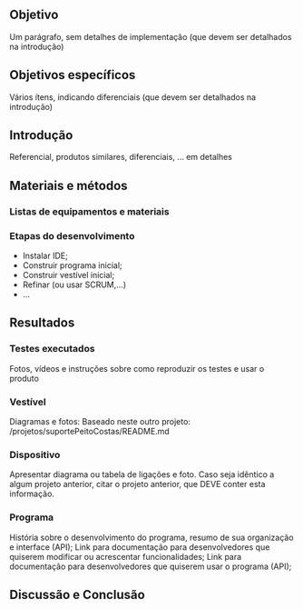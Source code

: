 ## Objetivo

Um parágrafo, sem detalhes de implementação (que devem ser detalhados na introdução)

## Objetivos específicos

Vários ítens, indicando diferenciais (que devem ser detalhados na introdução)

## Introdução 

Referencial, produtos similares, diferenciais, ... em detalhes

## Materiais e métodos

### Listas de equipamentos e materiais

### Etapas do desenvolvimento

- Instalar IDE;
- Construir programa inicial;
- Construir vestível inicial;
- Refinar (ou usar SCRUM,...)
- ...

## Resultados

### Testes executados

Fotos, vídeos e instruções sobre como reproduzir os testes e usar o produto

### Vestível

Diagramas e fotos: Baseado neste outro projeto: /projetos/suportePeitoCostas/README.md


### Dispositivo

Apresentar diagrama ou tabela de ligações e foto. Caso seja idêntico a algum projeto anterior, citar o projeto anterior, que DEVE conter esta informação.


### Programa

História sobre o desenvolvimento do programa, resumo de sua organização e interface (API);
Link para documentação para desenvolvedores que quiserem modificar ou acrescentar funcionalidades;
Link para documentação para desenvolvedores que quiserem usar o programa (API);

## Discussão e Conclusão

